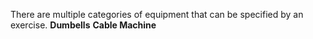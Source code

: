 There are multiple categories of equipment that can be specified by an exercise. 
**Dumbells**
**Cable Machine**